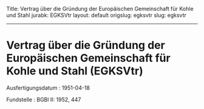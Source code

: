 Title: Vertrag über die Gründung der Europäischen Gemeinschaft für Kohle und Stahl
jurabk: EGKSVtr
layout: default
origslug: egksvtr
slug: egksvtr

---

# Vertrag über die Gründung der Europäischen Gemeinschaft für Kohle und Stahl (EGKSVtr)

Ausfertigungsdatum
:   1951-04-18

Fundstelle
:   BGBl II: 1952, 447

